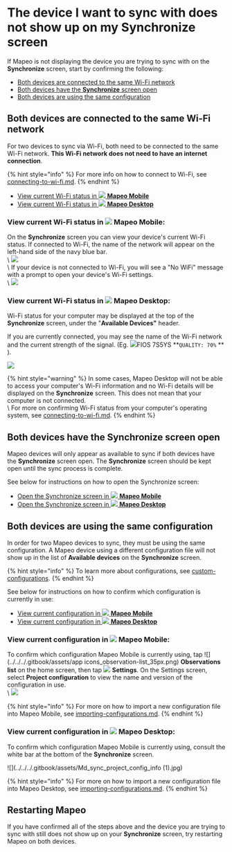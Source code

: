 # The device I want to sync with does not show up on my Synchronize screen

If Mapeo is not displaying the device you are trying to sync with on the **Synchronize** screen, start by confirming the following:

* [Both devices are connected to the same Wi-Fi network](the-device-i-want-to-sync-with-does-not-show-up-on-my-synchronize-screen.md#both-devices-are-connected-to-the-same-wi-fi-network)
* [Both devices have the **Synchronize** screen open](the-device-i-want-to-sync-with-does-not-show-up-on-my-synchronize-screen.md#both-devices-have-the-synchronize-screen-open)
* [Both devices are using the same configuration](the-device-i-want-to-sync-with-does-not-show-up-on-my-synchronize-screen.md#both-devices-are-using-the-same-configuration)

## Both devices are connected to the same Wi-Fi network

For two devices to sync via Wi-Fi, both need to be connected to the same Wi-Fi network. **This Wi-Fi network does not need to have an internet connection**.

{% hint style="info" %}
For more info on how to connect to Wi-Fi, see [connecting-to-wi-fi.md](../connecting-to-wi-fi.md "mention").
{% endhint %}

* [View current Wi-Fi status in ![](../../../.gitbook/assets/Mapeo\_Mobile.png) **Mapeo Mobile**](the-device-i-want-to-sync-with-does-not-show-up-on-my-synchronize-screen.md#in-mapeo-mobile)
* [View current Wi-Fi status in ![](../../../.gitbook/assets/Mapeo\_Desktop.png) **Mapeo Desktop**](the-device-i-want-to-sync-with-does-not-show-up-on-my-synchronize-screen.md#in-mapeo-desktop)

### View current Wi-Fi status in ![](../../../.gitbook/assets/Mapeo\_Mobile.png) **Mapeo Mobile**:

On the **Synchronize** screen you can view your device's current Wi-Fi status. If connected to Wi-Fi, the name of the network will appear on the left-hand side of the navy blue bar.\
\ ![](../../../.gitbook/assets/Mm\_sync\_screen\_wifi\_info.jpg)\
\ If your device is not connected to Wi-Fi, you will see a "No WiFi" message with a prompt to open your device's Wi-Fi settings.\
\ ![](../../../.gitbook/assets/Mm\_sync\_screen\_no\_wifi.jpg)

### View current Wi-Fi status in ![](../../../.gitbook/assets/Mapeo\_Desktop.png) Mapeo Desktop:

Wi-Fi status for your computer may be displayed at the top of the **Synchronize** screen, under the "**Available Devices"** header.

If you are currently connected, you may see the name of the Wi-Fi network and the current strength of the signal. (Eg. ![](../../../.gitbook/assets/Wifi.png)FIOS 7S5YS \*\*`QUALITY: 70%` \*\* ).

![](../../../.gitbook/assets/Md\_sync\_wifi\_status.jpg)

{% hint style="warning" %}
In some cases, Mapeo Desktop will not be able to access your computer's Wi-Fi information and no Wi-Fi details will be displayed on the **Synchronize** screen. This does not mean that your computer is not connected.\
\ For more on confirming Wi-Fi status from your computer's operating system, see [connecting-to-wi-fi.md](../connecting-to-wi-fi.md "mention").
{% endhint %}

## Both devices have the Synchronize screen open

Mapeo devices will only appear as available to sync if both devices have the **Synchronize** screen open. The **Synchronize** screen should be kept open until the sync process is complete.

See below for instructions on how to open the Synchronize screen:

* [Open the Synchronize screen in ![](../../../.gitbook/assets/Mapeo\_Mobile.png) **Mapeo Mobile**](../../mapeo-mobile-use/wifi-sync.md#enter-synchronize-mode)
* [Open the Synchronize screen in ![](../../../.gitbook/assets/Mapeo\_Desktop.png) **Mapeo Desktop**](../../mapeo-desktop-use/using-mapeo-desktop-to-manage-mapeo-mobile-data/syncing-data.md#enter-synchronize-mode)

## Both devices are using the same configuration

In order for two Mapeo devices to sync, they must be using the same configuration. A Mapeo device using a different configuration file will not show up in the list of **Available devices** on the **Synchronize** screen.

{% hint style="info" %}
To learn more about configurations, see [custom-configurations](../../customization-options/custom-configurations/ "mention").
{% endhint %}

See below for instructions on how to confirm which configuration is currently in use:

* [View current configuration in ![](../../../.gitbook/assets/Mapeo\_Mobile.png) **Mapeo Mobile**](the-device-i-want-to-sync-with-does-not-show-up-on-my-synchronize-screen.md#in-mapeo-mobile-1)
* [View current configuration in ![](../../../.gitbook/assets/Mapeo\_Desktop.png) **Mapeo Desktop**](the-device-i-want-to-sync-with-does-not-show-up-on-my-synchronize-screen.md#in-mapeo-desktop-1)

### View current configuration in ![](../../../.gitbook/assets/Mapeo\_Mobile.png) **Mapeo Mobile**:

To confirm which configuration Mapeo Mobile is currently using, tap ![](../../../.gitbook/assets/app icons\_observation-list\_35px.png) **Observations list** on the home screen, then tap ![](../../../.gitbook/assets/app\_icons\_Settings.png) **Settings**. On the Settings screen, select **Project configuration** to view the name and version of the configuration in use.\
\ ![](../../../.gitbook/assets/Mm\_Project\_config\_screen\_IMW-config.jpg)

{% hint style="info" %}
For more on how to import a new configuration file into Mapeo Mobile, see [importing-configurations.md](../../mapeo-mobile-installation-setup/importing-configurations.md "mention").
{% endhint %}

### View current configuration in ![](../../../.gitbook/assets/Mapeo\_Desktop.png) **Mapeo Desktop**:

To confirm which configuration Mapeo Mobile is currently using, consult the white bar at the bottom of the **Synchronize** screen.

![](../../../.gitbook/assets/Md\_sync\_project\_config\_info (1).jpg)

{% hint style="info" %}
For more on how to import a new configuration file into Mapeo Desktop, see [importing-configurations.md](../../mapeo-desktop-installation-setup/importing-configurations.md "mention").
{% endhint %}

## Restarting Mapeo

If you have confirmed all of the steps above and the device you are trying to sync with still does not show up on your **Synchronize** screen, try restarting Mapeo on both devices.
